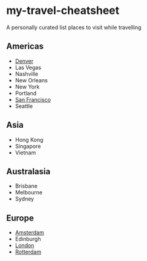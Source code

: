 # my-travel-cheatsheet
A personally curated list places to visit while travelling

## Americas
* [Denver](denver.md)
* Las Vegas
* Nashville
* New Orleans
* New York
* Portland
* [San Francisco](san-francisco.md)
* Seattle

## Asia
* Hong Kong
* Singapore
* Vietnam

## Australasia
* Brisbane
* Melbourne
* Sydney

## Europe
* [Amsterdam](amsterdam.md)
* Edinburgh
* [London](london.md)
* [Rotterdam](rotterdam.md)

